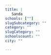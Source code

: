 ```yaml
---
title: |
   Sanda
schools: [""]
slugSubcategory: ""
category: ""
slugCategory: ""
schoolscount: ""
city: ""

---
```


